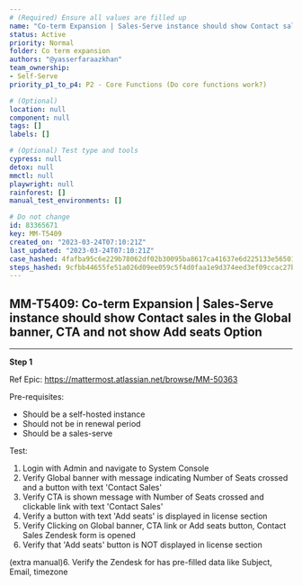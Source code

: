 ```yaml
---
# (Required) Ensure all values are filled up
name: "Co-term Expansion | Sales-Serve instance should show Contact sales in the Global banner, CTA and not show Add seats Option"
status: Active
priority: Normal
folder: Co term expansion
authors: "@yasserfaraazkhan"
team_ownership: 
- Self-Serve
priority_p1_to_p4: P2 - Core Functions (Do core functions work?)

# (Optional)
location: null
component: null
tags: []
labels: []

# (Optional) Test type and tools
cypress: null
detox: null
mmctl: null
playwright: null
rainforest: []
manual_test_environments: []

# Do not change
id: 83365671
key: MM-T5409
created_on: "2023-03-24T07:10:21Z"
last_updated: "2023-03-24T07:10:21Z"
case_hashed: 4fafba95c6e229b78062df02b30095ba8617ca41637e6d225133e56501ad2e0b95bde1a5c10961f41f111cb3cd2da923
steps_hashed: 9cfbb44655fe51a026d09ee059c5f4d0faa1e9d374eed3ef09ccac27b6a795ed1c3ca4ecfbfc103e1923e5c8c8a77b8f
---
```


<!-- (Auto-generated) Based on frontmatter's "key" and "name" -->

## MM-T5409: Co-term Expansion | Sales-Serve instance should show Contact sales in the Global banner, CTA and not show Add seats Option

---

**Step 1**

Ref Epic: <https://mattermost.atlassian.net/browse/MM-50363>

Pre-requisites:

- Should be a self-hosted instance
- Should not be in renewal period
- Should be a sales-serve

Test:

1. Login with Admin and navigate to System Console
2. Verify Global banner with message indicating Number of Seats crossed and a button with text 'Contact Sales'
3. Verify CTA is shown message with Number of Seats crossed and clickable link with text 'Contact Sales'
4. Verify a button with text 'Add seats' is displayed in license section
5. Verify Clicking on Global banner, CTA link or Add seats button, Contact Sales Zendesk form is opened
6. Verify that 'Add seats' button is NOT displayed in license section

(extra manual)6. Verify the Zendesk for has pre-filled data like Subject, Email, timezone
